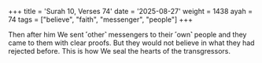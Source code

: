 +++
title = 'Surah 10, Verses 74'
date = '2025-08-27'
weight = 1438
ayah = 74
tags = ["believe", "faith", "messenger", "people"]
+++

Then after him We sent ˹other˺ messengers to their ˹own˺ people and they came to them with clear proofs. But they would not believe in what they had rejected before. This is how We seal the hearts of the transgressors.
